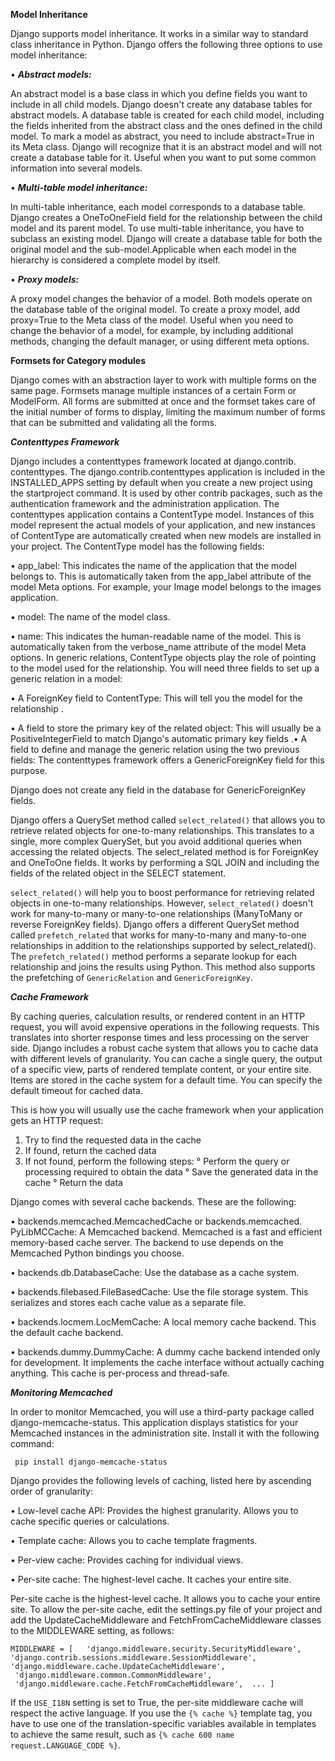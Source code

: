 
 **Model Inheritance** 
 
Django supports model inheritance. It works in a similar way to standard class inheritance in Python. Django offers the following three options to use model inheritance: 

• ***Abstract models:*** 

An abstract model is a base class in which you define fields you want to include in all child models. Django doesn't create any database tables for abstract models. A database table is created for each child model, including the fields inherited from the abstract class and the ones defined in the child model. To mark a model as abstract, you need to include abstract=True in its Meta class. Django will recognize that it is an abstract model and will not create a database table for it.
Useful when you want to put some common information into several models.

 • ***Multi-table model inheritance:*** 
 
 In multi-table inheritance, each model corresponds to a database table. Django creates a OneToOneField field for the relationship between the child model and its parent model. To use multi-table inheritance, you have to subclass an existing model. Django will create a database table for both the original model and the sub-model.Applicable when each model in the hierarchy is considered a complete model by itself. 
 
 • ***Proxy models:***
 
 A proxy model changes the behavior of a model. Both models operate on the database table of the original model. To create a proxy model, add proxy=True to the Meta class of the model. Useful when you need to change the behavior of a model, for example, by including additional methods, changing the default manager, or using different meta options.
 
 
**Formsets for Category modules** 

 Django comes with an abstraction layer to work with multiple forms on the same page. Formsets manage multiple instances of a certain Form or ModelForm. All forms are submitted at once and the formset takes care of the initial number of forms to display, limiting the maximum number of forms that can be submitted and validating all the forms.
 
***Contenttypes Framework***

Django includes a contenttypes framework located at django.contrib. contenttypes. The django.contrib.contenttypes application is included in the INSTALLED_APPS setting by default when you create a new project using the startproject command. It is used by other contrib packages, such as the authentication framework and the administration application. The contenttypes application contains a ContentType model. Instances of this model represent the actual models of your application, and new instances of ContentType are automatically created when new models are installed in your project. The ContentType model has the following fields: 

• app_label: This indicates the name of the application that the model belongs to. This is automatically taken from the app_label attribute of the model Meta options. For example, your Image model belongs to the images application.

 • model: The name of the model class. 
 
 • name: This indicates the human-readable name of the model. This is automatically taken from the verbose_name attribute of the model Meta options.
 In generic relations, ContentType objects play the role of pointing to the model used for the relationship. You will need three fields to set up a generic relation in a model: 
 
 • A ForeignKey field to ContentType: This will tell you the model for the relationship .
 
 • A field to store the primary key of the related object: This will usually be a PositiveIntegerField to match Django's automatic primary key fields .• A field to define and manage the generic relation using the two previous fields: The contenttypes framework offers a  GenericForeignKey field for this purpose.
 
Django does not create any field in the database for GenericForeignKey fields.

Django offers a QuerySet method called `select_related()` that allows you to retrieve related objects for one-to-many relationships. This translates to a single, more complex QuerySet, but you avoid additional queries when accessing the related objects. The select_related method is for ForeignKey and OneToOne fields. It works by performing a SQL JOIN and including the fields of the related object in the SELECT statement.

`select_related()` will help you to boost performance for retrieving related objects in one-to-many relationships. However, `select_related()` doesn't work for many-to-many or many-to-one relationships (ManyToMany or reverse ForeignKey fields). Django offers a different QuerySet method called `prefetch_related` that works for many-to-many and many-to-one relationships in addition to the relationships supported by select_related(). The `prefetch_related()` method performs a separate lookup for each relationship and joins the results using Python. This method also supports the prefetching of `GenericRelation`  and `GenericForeignKey`.

***Cache Framework***

By caching queries, calculation results, or rendered content in an HTTP request, you will avoid expensive operations in the following requests. This translates into shorter response times and less processing on the server side. Django includes a robust cache system that allows you to cache data with different levels of granularity. You can cache a single query, the output of a specific view, parts of rendered template content, or your entire site. Items are stored in the cache system for a default time. You can specify the default timeout for cached data.

This is how you will usually use the cache framework when your application gets an HTTP request: 

1. Try to find the requested data in the cache
2. If found, return the cached data 
3.  If not found, perform the following steps: 
         ° Perform the query or processing required to obtain the data
         ° Save the generated data in the cache 
         ° Return the data

 Django comes with several cache backends.  These are the following:
 
 • backends.memcached.MemcachedCache or backends.memcached.     PyLibMCCache: A Memcached backend. Memcached is a fast and efficient memory-based cache server. The backend to use depends on the Memcached Python bindings you choose. 
 
 • backends.db.DatabaseCache: Use the database as a cache system.
 
• backends.filebased.FileBasedCache: Use the file storage system. This serializes and stores each cache value as a separate file.

 • backends.locmem.LocMemCache: A local memory cache backend. This the default cache backend. 
 
 • backends.dummy.DummyCache: A dummy cache backend intended only for development. It implements the cache interface without actually caching anything. 
 This cache is per-process and thread-safe.
 
***Monitoring Memcached***

In order to monitor Memcached, you will use a third-party package called django-memcache-status. This application displays statistics for your Memcached 
instances in the administration site. 
Install it with the following command:  

     pip install django-memcache-status

Django provides the following levels of caching, listed here by ascending order of granularity: 

• Low-level cache API: Provides the highest granularity. Allows you to cache specific queries or calculations. 

• Template cache: Allows you to cache template fragments. 

• Per-view cache: Provides caching for individual views. 

• Per-site cache: The highest-level cache. It caches your entire site.

Per-site cache is the highest-level cache. It allows you to cache your entire site. To allow the per-site cache, edit the settings.py file of your project 
and add the UpdateCacheMiddleware and FetchFromCacheMiddleware classes to the MIDDLEWARE setting, as follows:

    MIDDLEWARE = [   'django.middleware.security.SecurityMiddleware',   
    'django.contrib.sessions.middleware.SessionMiddleware',      'django.middleware.cache.UpdateCacheMiddleware',
     'django.middleware.common.CommonMiddleware',
     'django.middleware.cache.FetchFromCacheMiddleware',  ... ]

If the `USE_I18N` setting is set to True, the per-site middleware cache will respect the active language. If you use the `{% cache %}` template tag, 
you have to use one of the translation-specific variables available in templates to achieve the same result, such as `{% cache 600 name request.LANGUAGE_CODE %}`.

